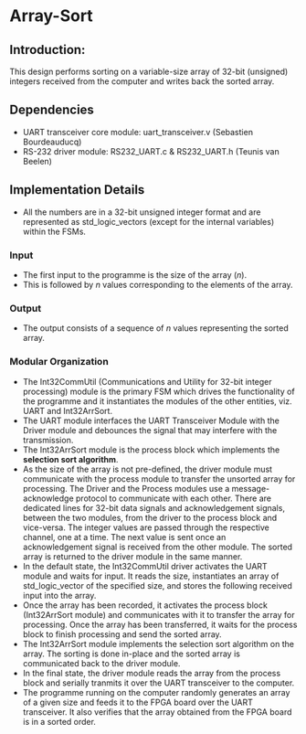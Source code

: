 # Array-Sort

## Introduction:
This design performs sorting on a variable-size array of 32-bit (unsigned) integers received from the computer and writes back the sorted array.

## Dependencies
* UART transceiver core module: uart_transceiver.v (Sebastien Bourdeauducq)
* RS-232 driver module: RS232_UART.c & RS232_UART.h (Teunis van Beelen)

## Implementation Details
* All the numbers are in a 32-bit unsigned integer format and are represented as std_logic_vectors (except for the internal variables) within the FSMs.

### Input
* The first input to the programme is the size of the array (*n*).
* This is followed by *n* values corresponding to the elements of the array.

### Output
* The output consists of a sequence of *n* values representing the sorted array.

### Modular Organization
* The Int32CommUtil (Communications and Utility for 32-bit integer processing) module is the primary FSM which drives the functionality of the programme and it instantiates the modules of the other entities, viz. UART and Int32ArrSort.
* The UART module interfaces the UART Transceiver Module with the Driver module and debounces the signal that may interfere with the transmission.
* The Int32ArrSort module is the process block which implements the **selection sort algorithm**.
* As the size of the array is not pre-defined, the driver module must communicate with the process module to transfer the unsorted array for processing. The Driver and the Process modules use a message-acknowledge protocol to communicate with each other. There are dedicated lines for 32-bit data signals and acknowledgement signals, between the two modules, from the driver to the process block and vice-versa. The integer values are passed through the respective channel, one at a time. The next value is sent once an acknowledgement signal is received from the other module. The sorted array is returned to the driver module in the same manner.
* In the default state, the Int32CommUtil driver activates the UART module and waits for input. It reads the size, instantiates an array of std_logic_vector of the specified size, and stores the following received input into the array.
* Once the array has been recorded, it activates the process block (Int32ArrSort module) and communicates with it to transfer the array for processing. Once the array has been transferred, it waits for the process block to finish processing and send the sorted array.
* The Int32ArrSort module implements the selection sort algorithm on the array. The sorting is done in-place and the sorted array is communicated back to the driver module.
* In the final state, the driver module reads the array from the process block and serially tranmits it over the UART transceiver to the computer.
* The programme running on the computer randomly generates an array of a given size and feeds it to the FPGA board over the UART transceiver. It also verifies that the array obtained from the FPGA board is in a sorted order.
